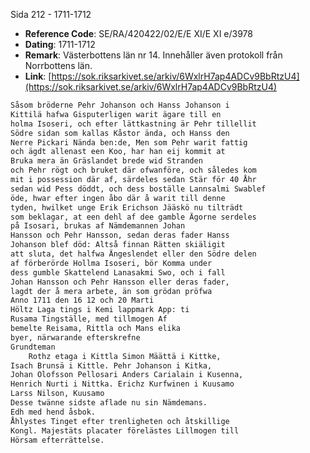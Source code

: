 Sida 212 - 1711-1712

- **Reference Code**: SE/RA/420422/02/E/E XI/E XI e/3978
- **Dating**: 1711-1712
- **Remark**: Västerbottens län nr 14. Innehåller även protokoll från Norrbottens län.
- **Link**: [https://sok.riksarkivet.se/arkiv/6WxlrH7ap4ADCv9BbRtzU4](https://sok.riksarkivet.se/arkiv/6WxlrH7ap4ADCv9BbRtzU4)

```txt linenums="1"
Såsom bröderne Pehr Johanson och Hanss Johanson i
Kittilä hafwa Gisputerligen warit ägare till en
holma Isoseri, och efter lättkastning är Pehr tillellit
Södre sidan som kallas Kåstor ända, och Hanss den
Nerre Pickari Nända ben:de, Men som Pehr warit fattig
och ägdt allenast een Koo, har han eij kommit at
Bruka mera än Gräslandet brede wid Stranden
och Pehr rögt och bruket där ofwanföre, och således kom
mit i possession där af, särdeles sedan Stär för 40 Åhr
sedan wid Pess döddt, och dess boställe Lannsalmi Swablef
öde, hwar efter ingen åbo där å warit till denne
tyden, hwilket unge Erik Erichson Jääskö nu tilträdt
som beklagar, at een dehl af dee gamble Ägorne serdeles
på Isosari, brukas af Nämdemannen Johan
Hansson och Pehr Hansson, sedan deras fader Hanss
Johanson blef död: Altså finnan Rätten skiäligit
att sluta, det halfwa Ängeslendet eller den Södre delen
af förberörde Hollma Isoseri, bör Komma under
dess gumble Skattelend Lanasakmi Swo, och i fall
Johan Hansson och Pehr Hansson eller deras fader,
lagdt der å mera arbete, än som grödan pröfwa
Anno 1711 den 16 12 och 20 Marti
Höltz Laga tings i Kemi lappmark App: ti
Rusama Tingställe, med tillmogen Af
bemelte Reisama, Rittla och Mans elika
byer, närwarande efterskrefne
Grundteman
	Rothz etaga i Kittla Simon Määttä i Kittke,
Isach Brunsä i Kittle. Pehr Johanson i Kitka,
Johan Olofsson Pellosari Anders Carialain i Kusenna,
Henrich Nurti i Nittka. Erichz Kurfwinen i Kuusamo
Larss Nilson, Kuusamo
Desse twänne sidste aflade nu sin Nämdemans.
Edh med hend åsbok.
Åhlystes Tinget efter trenligheten och åtskillige
Kongl. Majestäts placater förelästes Lillmogen till
Hörsam efterrättelse.
```
